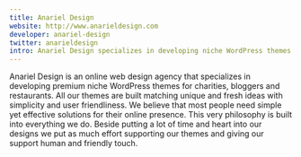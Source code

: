 ```yaml
---
title: Anariel Design
website: http://www.anarieldesign.com
developer: anariel-design
twitter: anarieldesign
intro: Anariel Design specializes in developing niche WordPress themes for charities, bloggers and restaurants.
---
```

Anariel Design is an online web design agency that specializes in developing premium niche WordPress themes for charities, bloggers and restaurants. All our themes are built matching unique and fresh ideas with simplicity and user friendliness. We believe that most people need simple yet effective solutions for their online presence. This very philosophy is built into everything we do. Beside putting a lot of time and heart into our designs we put as much effort supporting our themes and giving our support human and friendly touch.

